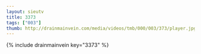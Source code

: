 ```yaml
--- 
layout: sieutv
title: 3373
tags: ["003"]
thumb: http://drainmainvein.com/media/videos/tmb/000/003/373/player.jpg
---
```

{% include drainmainvein key="3373" %} 
